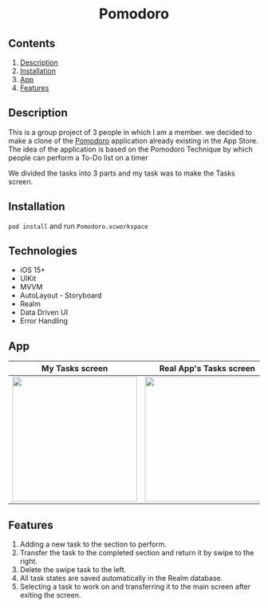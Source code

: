 <h1 align="center">Pomodoro</h1> 

## Contents

1. [Description](#description)
2. [Installation](#installation)
3. [App](#app)
4. [Features](#features)

## Description

This is a group project of 3 people in which I am a member. we decided to make a clone of the <a href="https://apps.apple.com/kz/app/pomodoro-focus-timer/id1504867122">Pomodoro</a> application already existing in the App Store. The idea of the application is based on the Pomodoro Technique by which people can perform a To-Do list on a timer

We divided the tasks into 3 parts and my task was to make the Tasks screen.

## Installation

`pod install` and run `Pomodoro.xcworkspace`

## Technologies

* iOS 15+
* UIKit
* MVVM
* AutoLayout - Storyboard
* Realm
* Data Driven UI
* Error Handling

## App

<table>
    <thead>
        <tr>
            <th>My Tasks screen</th>
            <th>Real App's Tasks screen</th>
        </tr>
    </thead>
    <tbody>
        <tr>
            <td>
                <img width="250" src="Gif/myApp.gif">
            </td>
            <td>
                <img width="250" src="Gif/originalApp.gif">
            </td>
        </tr>
    </tbody>
</table>


## Features

1. Adding a new task to the section to perform.
2. Transfer the task to the completed section and return it by swipe to the right.
3. Delete the swipe task to the left.
4. All task states are saved automatically in the Realm database.
5. Selecting a task to work on and transferring it to the main screen after exiting the screen.
